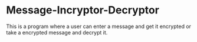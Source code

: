 # Message-Incryptor-Decryptor
This is a program where a user can enter a message and get it encrypted or take a encrypted message and decrypt it.
